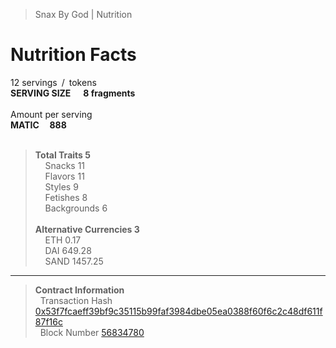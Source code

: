 > Snax By God | Nutrition
# Nutrition Facts
12 servings / tokens <br/>
**SERVING SIZE ‎ ‎ ‎ ‎‎ ‎‎‎ ‎8 fragments** <br/><br/>
Amount per serving <br/>
**MATIC ‎ ‎ ‎ ‎ ‎ ‎ ‎ ‎ ‎ ‎ ‎ ‎ ‎ ‎ ‎ ‎ ‎ ‎ ‎ ‎ ‎ ‎ ‎ ‎ ‎ ‎ ‎ ‎ ‎ ‎ ‎ 888** <br/><br/>
> **Total Traits 5** <br/>
‎ ‎ ‎ ‎ Snacks 11 <br/>
‎ ‎ ‎ ‎ Flavors 11 <br/>
‎ ‎ ‎ ‎ Styles 9 <br/>
‎ ‎ ‎ ‎ Fetishes 8 <br/>
‎ ‎ ‎ ‎ Backgrounds 6 <br/><br/>
> **Alternative Currencies 3** <br/>
‎ ‎ ‎ ‎ ETH‎ 0.17 <br/>
‎ ‎ ‎ ‎ DAI 649.28 <br/>
‎ ‎ ‎ ‎ SAND‎ 1457.25 <br/>
---
> **Contract Information** <br/>
 ‎  ‎ Transaction Hash [0x53f7fcaeff39bf9c35115b99faf3984dbe05ea0388f60f6c2c48df611f87f16c](https://polygonscan.com/tx/0x53f7fcaeff39bf9c35115b99faf3984dbe05ea0388f60f6c2c48df611f87f16c) <br/>
 ‎  ‎ Block Number [56834780](https://polygonscan.com/block/56834780) <br/>
